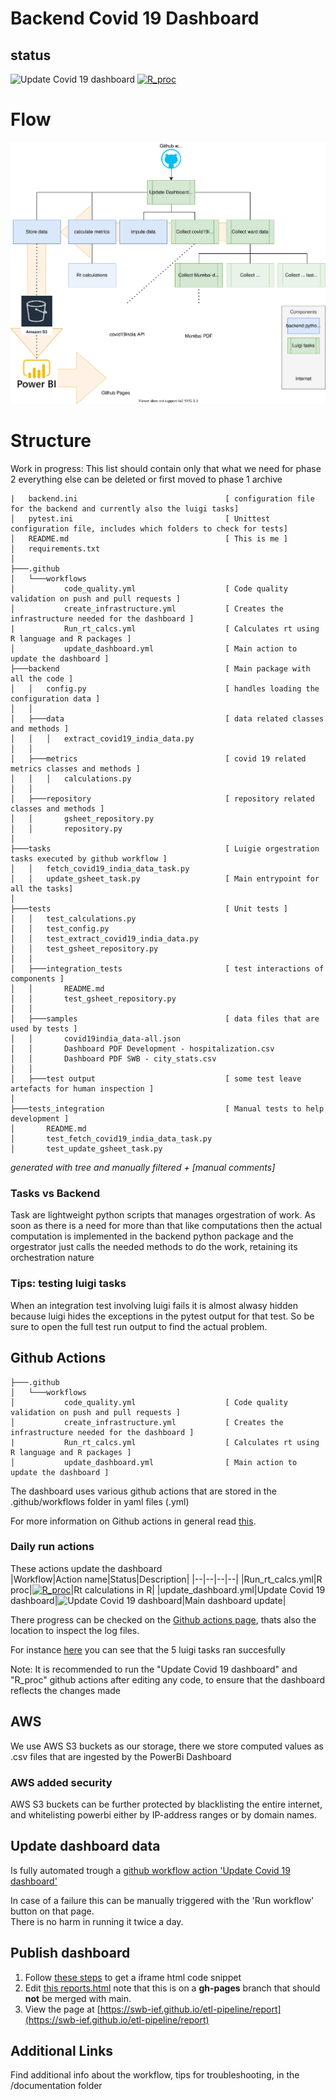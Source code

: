 # Backend Covid 19 Dashboard

## status

![Update Covid 19 dashboard](https://github.com/swb-ief/etl-pipeline/workflows/Update%20Covid%2019%20dashboard/badge.svg)
[![R_proc](https://github.com/swb-ief/etl-pipeline/actions/workflows/Run_rt_calcs.yml/badge.svg)](https://github.com/swb-ief/etl-pipeline/actions/workflows/Run_rt_calcs.yml)

# Flow

![Task Flow](readme/Task_diagram.svg "Overview")

# Structure

Work in progress: This list should contain only that what we need for phase 2 everything else can be deleted or first
moved to phase 1 archive

```
|   backend.ini                                 [ configuration file for the backend and currently also the luigi tasks]
│   pytest.ini                                  [ Unittest configuration file, includes which folders to check for tests]
│   README.md                                   [ This is me ]
│   requirements.txt
│
├───.github
│   └───workflows
│           code_quality.yml                    [ Code quality validation on push and pull requests ]
│           create_infrastructure.yml           [ Creates the infrastructure needed for the dashboard ]
|           Run_rt_calcs.yml                    [ Calculates rt using R language and R packages ]
│           update_dashboard.yml                [ Main action to update the dashboard ]
├───backend                                     [ Main package with all the code ]
│   │   config.py                               [ handles loading the configuration data ]
│   │
│   ├───data                                    [ data related classes and methods ]
│   │   │   extract_covid19_india_data.py
│   │
│   ├───metrics                                 [ covid 19 related metrics classes and methods ]
│   │   │   calculations.py
│   │
│   ├───repository                              [ repository related classes and methods ]
│   │       gsheet_repository.py
│   │       repository.py
│
├───tasks                                       [ Luigie orgestration tasks executed by github workflow ]
│   │   fetch_covid19_india_data_task.py
│   │   update_gsheet_task.py                   [ Main entrypoint for all the tasks]
│   
├───tests                                       [ Unit tests ]
│   │   test_calculations.py
│   │   test_config.py
│   │   test_extract_covid19_india_data.py
│   │   test_gsheet_repository.py
│   │
│   ├───integration_tests                       [ test interactions of components ]
│   │       README.md
│   │       test_gsheet_repository.py
│   │
│   ├───samples                                 [ data files that are used by tests ]
│   │       covid19india_data-all.json
│   │       Dashboard PDF Development - hospitalization.csv
│   │       Dashboard PDF SWB - city_stats.csv
│   │
│   ├───test output                             [ some test leave artefacts for human inspection ]
│
├───tests_integration                           [ Manual tests to help development ]
│       README.md
│       test_fetch_covid19_india_data_task.py
│       test_update_gsheet_task.py
```

_generated with tree and manually filtered + [manual comments]_

### Tasks vs Backend

Task are lightweight python scripts that manages orgestration of work. As soon as there is a need for more than that
like computations then the actual computation is implemented in the backend python package and the orgestrator just
calls the needed methods to do the work, retaining its orchestration nature

### Tips: testing luigi tasks

When an integration test involving luigi fails it is almost alwasy hidden because luigi hides the exceptions in the
pytest output for that test. So be sure to open the full test run output to find the actual problem.

## Github Actions
```
├───.github
│   └───workflows
│           code_quality.yml                    [ Code quality validation on push and pull requests ]
│           create_infrastructure.yml           [ Creates the infrastructure needed for the dashboard ]
|           Run_rt_calcs.yml                    [ Calculates rt using R language and R packages ]
│           update_dashboard.yml                [ Main action to update the dashboard ]
```

The dashboard uses various github actions that are stored in the .github/workflows folder in yaml files (.yml)

For more information on Github actions in general read [this](https://docs.github.com/en/actions).

### Daily run actions
These actions update the dashboard<br />
|Workflow|Action name|Status|Description|
|--|--|--|--|
|Run_rt_calcs.yml|R proc|[![R_proc](https://github.com/swb-ief/etl-pipeline/actions/workflows/Run_rt_calcs.yml/badge.svg)](https://github.com/swb-ief/etl-pipeline/actions/workflows/Run_rt_calcs.yml)|Rt calculations in R|
|update_dashboard.yml|Update Covid 19 dashboard|![Update Covid 19 dashboard](https://github.com/swb-ief/etl-pipeline/workflows/Update%20Covid%2019%20dashboard/badge.svg)|Main dashboard update|

There progress can be checked on the [Github actions page](https://github.com/swb-ief/etl-pipeline/actions), thats also the location to inspect the log files.

For instance [here](https://github.com/swb-ief/etl-pipeline/runs/2560518985?check_suite_focus=true#step:6:67) you can see that the 5 luigi tasks ran succesfully


Note: It is recommended to run the "Update Covid 19 dashboard" and "R_proc" github actions after editing any code, to ensure that the dashboard reflects the changes made

## AWS

We use AWS S3 buckets as our storage, there we store computed values as .csv files that are ingested by the PowerBi
Dashboard

### AWS added security

AWS S3 buckets can be further protected by blacklisting the entire internet, and whitelisting powerbi either by
IP-address ranges or by domain names.

## Update dashboard data

Is fully automated trough
a [github workflow action 'Update Covid 19 dashboard'](https://github.com/swb-ief/etl-pipeline/actions/workflows/update_dashboard.yml)

In case of a failure this can be manually triggered with the 'Run workflow' button on that page. <br />
There is no harm in running it twice a day.

## Publish dashboard

1) Follow [these steps](https://docs.microsoft.com/en-us/power-bi/collaborate-share/service-publish-to-web) to get a
   iframe html code snippet
1) Edit [this reports.html](https://github.com/swb-ief/etl-pipeline/blob/gh-pages/docs/report.html) note that this is on
   a **gh-pages** branch that should **not** be merged with main.
1) View the page at [https://swb-ief.github.io/etl-pipeline/report](https://swb-ief.github.io/etl-pipeline/report)

## Additional Links

Find additional info about the workflow, tips for troubleshooting, in the /documentation folder
